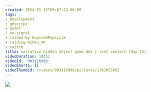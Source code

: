 ```yaml
---
created: 2024-01-15T09:07:22-06:00
tags:
- development
- gdscript
- godot
- no-signal
- raided-by-ExpiredPopsicle
- raiding-Rikku_VR
- twitch
title: narrative hidden object game dev | lost contact (day 25)
videoDuration: 14251
videoId: '903116906'
videoShorts: []
videoThumbId: /videos/903116906/pictures/1783055052
---
```


![](20240115150722.jpg)
